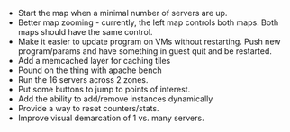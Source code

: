 * Start the map when a minimal number of servers are up.
* Better map zooming - currently, the left map controls both maps. Both maps
  should have the same control.
* Make it easier to update program on VMs without restarting.  Push new
  program/params and have something in guest quit and be restarted.
* Add a memcached layer for caching tiles
* Pound on the thing with apache bench
* Run the 16 servers across 2 zones.
* Put some buttons to jump to points of interest.
* Add the ability to add/remove instances dynamically
* Provide a way to reset counters/stats.
* Improve visual demarcation of 1 vs. many servers.

